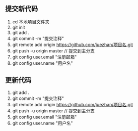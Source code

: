 ## 提交新代码
1. cd 本地项目文件夹
2. git init
3. git add .
4. git commit -m "提交注释"
5. git remote add origin https://github.com/juezhan/项目名.git
6. git push -u origin master	// 提交到主分支
7. git config user.email "注册邮箱"
8. git config user.name "用户名"

## 更新代码
1. git add .
2. git commit -m "提交注释"
3. git remote add origin https://github.com/juezhan/项目名.git
4. git push -u origin master    // 提交到主分支
5. git config user.email "注册邮箱"
6. git config user.name "用户名"

